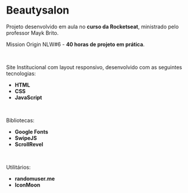 <h1>Beautysalon</h1>
<p>Projeto desenvolvido em aula no <strong>curso da Rocketseat</strong>, ministrado pelo professor Mayk Brito. </p>
<p>Mission Origin NLW#6  - <strong>40 horas de projeto em prática</strong>.</p>
<br>
<p>Site Institucional com layout responsivo, desenvolvido com as seguintes tecnologias:</p>
<ul>
<b><li>HTML</li>
<li>CSS</li>
<li>JavaScript</li>
</ul></b>
<br>
<p>Bibliotecas:</p>
<ul>
<b><li>Google Fonts</li>
<li>SwipeJS</li>
<li>ScrollRevel</li>
</ul></b>
<br>
<p>Utilitários:</p>
<ul>
<b><li>randomuser.me</li>
<li>IconMoon</li>
</ul></b>
